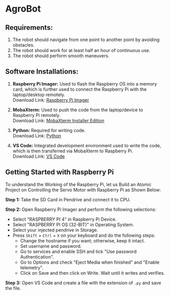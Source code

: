 # AgroBot

## Requirements:

1. The robot should navigate from one point to another point by avoiding obstacles.
2. The robot should work for at least half an hour of continuous use.
3. The robot should perform smooth maneuvers.

## Software Installations:

1. **Raspberry Pi Imager:** Used to flash the Raspberry OS into a memory card, which is further used to connect the Raspberry Pi with the laptop/desktop remotely.  
   Download Link: [Raspberry Pi Imager](https://www.raspberrypi.com/software/)
   
2. **MobaXterm:** Used to push the code from the laptop/device to Raspberry Pi remotely.  
   Download Link: [MobaXterm Installer Edition](https://mobaxterm.mobatek.net/download-home-edition.html)
   
3. **Python:** Required for writing code.  
   Download Link: [Python](https://www.python.org/downloads/)
   
4. **VS Code:** Integrated development environment used to write the code, which is then transferred via MobaXterm to Raspberry Pi.  
   Download Link: [VS Code](https://code.visualstudio.com/download)

## Getting Started with Raspberry Pi

To understand the Working of the Raspberry Pi, let us Build an Atomic Project on Controlling the Servo Motor with Raspberry Pi as Shown Below:

**Step 1:** Take the SD Card in Pendrive and connect it to CPU.
   
**Step 2:** Open Raspberry Pi Imager and perform the following selections:
   - Select "RASPBERRY PI 4" in Raspberry Pi Device.
   - Select "RASPBERRY PI OS (32-BIT)" in Operating System.
   - Select your injected pendrive in Storage.
   - Press `Shift` + `Ctrl` + `X` on your keyboard and do the following steps:
     - Change the hostname if you want; otherwise, keep it intact.
     - Set username and password.
     - Go to services and enable SSH and tick "Use password Authentication".
     - Go to Options and check "Eject Media when finished" and "Enable telemetry".
     - Click on Save and then click on Write. Wait until it writes and verifies.
   
**Step 3:** Open VS Code and create a file with the extension of `.py` and save the file.
